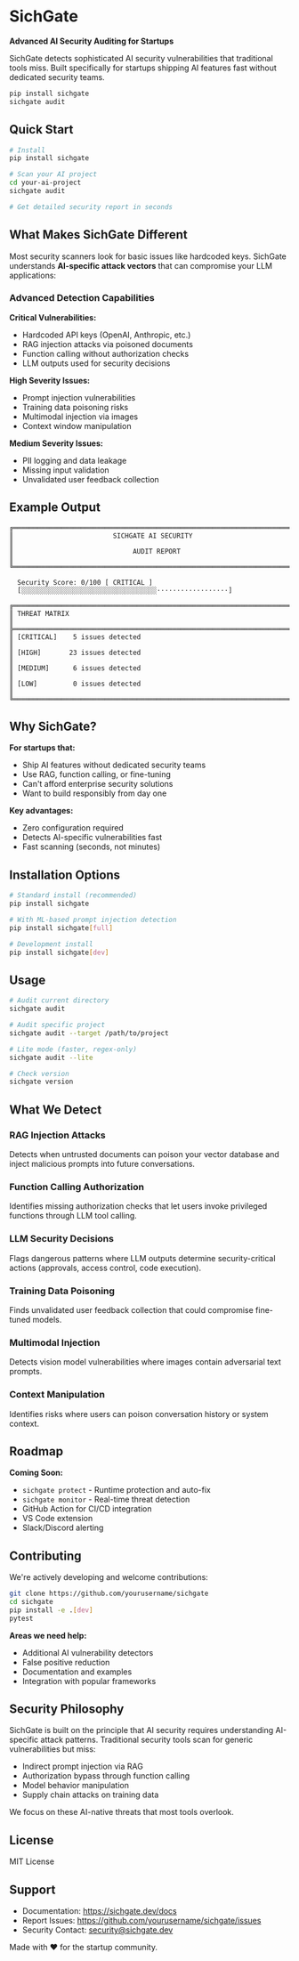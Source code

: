 # SichGate

**Advanced AI Security Auditing for Startups**

SichGate detects sophisticated AI security vulnerabilities that traditional tools miss. Built specifically for startups shipping AI features fast without dedicated security teams.

```bash
pip install sichgate
sichgate audit
```

## Quick Start

```bash
# Install
pip install sichgate

# Scan your AI project
cd your-ai-project
sichgate audit

# Get detailed security report in seconds
```

## What Makes SichGate Different

Most security scanners look for basic issues like hardcoded keys. SichGate understands **AI-specific attack vectors** that can compromise your LLM applications:

### Advanced Detection Capabilities

**Critical Vulnerabilities:**
- Hardcoded API keys (OpenAI, Anthropic, etc.)
- RAG injection attacks via poisoned documents
- Function calling without authorization checks
- LLM outputs used for security decisions

**High Severity Issues:**
- Prompt injection vulnerabilities
- Training data poisoning risks
- Multimodal injection via images
- Context window manipulation

**Medium Severity Issues:**
- PII logging and data leakage
- Missing input validation
- Unvalidated user feedback collection

## Example Output

```
╔══════════════════════════════════════════════════════════════════════════════╗
║                         SICHGATE AI SECURITY                                 ║
║                              AUDIT REPORT                                    ║
╚══════════════════════════════════════════════════════════════════════════════╝

  Security Score: 0/100 [ CRITICAL ]
  [░░░░░░░░░░░░░░░░░░░░░░░░░░░░░░░░░░··················]

╔══════════════════════════════════════════════════════════════════════════════╗
║ THREAT MATRIX                                                                ║
╠══════════════════════════════════════════════════════════════════════════════╣
║ [CRITICAL]    5 issues detected                                              ║
║ [HIGH]       23 issues detected                                              ║
║ [MEDIUM]      6 issues detected                                              ║
║ [LOW]         0 issues detected                                              ║
╚══════════════════════════════════════════════════════════════════════════════╝
```

## Why SichGate?

**For startups that:**
- Ship AI features without dedicated security teams
- Use RAG, function calling, or fine-tuning
- Can't afford enterprise security solutions
- Want to build responsibly from day one

**Key advantages:**
- Zero configuration required
- Detects AI-specific vulnerabilities fast
- Fast scanning (seconds, not minutes)

## Installation Options

```bash
# Standard install (recommended)
pip install sichgate

# With ML-based prompt injection detection
pip install sichgate[full]

# Development install
pip install sichgate[dev]
```

## Usage

```bash
# Audit current directory
sichgate audit

# Audit specific project
sichgate audit --target /path/to/project

# Lite mode (faster, regex-only)
sichgate audit --lite

# Check version
sichgate version
```

## What We Detect

### RAG Injection Attacks
Detects when untrusted documents can poison your vector database and inject malicious prompts into future conversations.

### Function Calling Authorization
Identifies missing authorization checks that let users invoke privileged functions through LLM tool calling.

### LLM Security Decisions
Flags dangerous patterns where LLM outputs determine security-critical actions (approvals, access control, code execution).

### Training Data Poisoning
Finds unvalidated user feedback collection that could compromise fine-tuned models.

### Multimodal Injection
Detects vision model vulnerabilities where images contain adversarial text prompts.

### Context Manipulation
Identifies risks where users can poison conversation history or system context.

## Roadmap

**Coming Soon:**
- `sichgate protect` - Runtime protection and auto-fix
- `sichgate monitor` - Real-time threat detection
- GitHub Action for CI/CD integration
- VS Code extension
- Slack/Discord alerting

## Contributing

We're actively developing and welcome contributions:

```bash
git clone https://github.com/yourusername/sichgate
cd sichgate
pip install -e .[dev]
pytest
```

**Areas we need help:**
- Additional AI vulnerability detectors
- False positive reduction
- Documentation and examples
- Integration with popular frameworks

## Security Philosophy

SichGate is built on the principle that AI security requires understanding AI-specific attack patterns. Traditional security tools scan for generic vulnerabilities but miss:

- Indirect prompt injection via RAG
- Authorization bypass through function calling
- Model behavior manipulation
- Supply chain attacks on training data

We focus on these AI-native threats that most tools overlook.

## License

MIT License

## Support

- Documentation: https://sichgate.dev/docs
- Report Issues: https://github.com/yourusername/sichgate/issues
- Security Contact: security@sichgate.dev

Made with ❤️ for the startup community.



